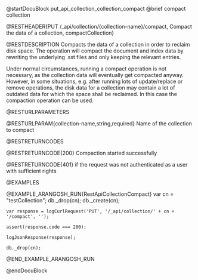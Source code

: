 
@startDocuBlock put_api_collection_collection_compact
@brief compact collection

@RESTHEADER{PUT /_api/collection/{collection-name}/compact, Compact the data of a collection, compactCollection}

@RESTDESCRIPTION
Compacts the data of a collection in order to reclaim disk space.
The operation will compact the document and index data by rewriting the
underlying .sst files and only keeping the relevant entries.

Under normal circumstances, running a compact operation is not necessary, as
the collection data will eventually get compacted anyway. However, in some
situations, e.g. after running lots of update/replace or remove operations,
the disk data for a collection may contain a lot of outdated data for which the
space shall be reclaimed. In this case the compaction operation can be used.

@RESTURLPARAMETERS

@RESTURLPARAM{collection-name,string,required}
Name of the collection to compact

@RESTRETURNCODES

@RESTRETURNCODE{200}
Compaction started successfully

@RESTRETURNCODE{401}
if the request was not authenticated as a user with sufficient rights

@EXAMPLES

@EXAMPLE_ARANGOSH_RUN{RestApiCollectionCompact}
    var cn = "testCollection";
    db._drop(cn);
    db._create(cn);

    var response = logCurlRequest('PUT', '/_api/collection/' + cn + '/compact', '');

    assert(response.code === 200);

    logJsonResponse(response);

    db._drop(cn);
@END_EXAMPLE_ARANGOSH_RUN

@endDocuBlock
